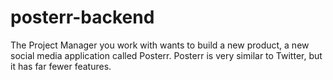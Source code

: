 # posterr-backend
The Project Manager you work with wants to build a new product, a new social media application called Posterr. Posterr is very similar to Twitter, but it has far fewer features.
